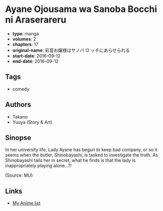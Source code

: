 # Ayane Ojousama wa Sanoba Bocchi ni Araserareru

-   **type**: manga
-   **volumes**: 2
-   **chapters**: 17
-   **original-name**: 彩音お嬢様はサノバ ○ ッチにあらせられる
-   **start-date**: 2016-09-12
-   **end-date**: 2016-09-12

## Tags

-   comedy

## Authors

-   Takano
-   Yuuya (Story & Art)

## Sinopse

In her university life, Lady Ayane has begun to keep bad company, or so it seems when the butler, Shinobayashi, is tasked to investigate the truth. As Shinobayashi tails her in secret, what he finds is that the lady is inappropriately playing alone…?!

(Source: MU)

## Links

-   [My Anime list](https://myanimelist.net/manga/103006/Ayane_Ojousama_wa_Sanoba_Bocchi_ni_Araserareru)
